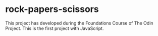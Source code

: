 # rock-papers-scissors
This project has developed during the Foundations Course of The Odin Project. This is the first project with JavaScript.
